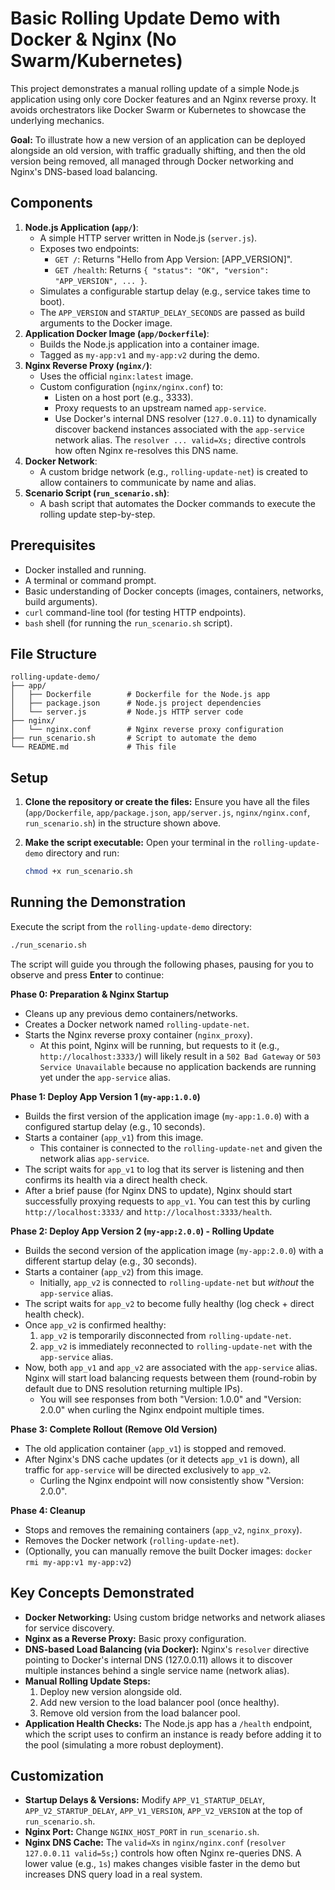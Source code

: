 # Basic Rolling Update Demo with Docker & Nginx (No Swarm/Kubernetes)

This project demonstrates a manual rolling update of a simple Node.js application using only core Docker features and an Nginx reverse proxy. It avoids orchestrators like Docker Swarm or Kubernetes to showcase the underlying mechanics.

**Goal:**
To illustrate how a new version of an application can be deployed alongside an old version, with traffic gradually shifting, and then the old version being removed, all managed through Docker networking and Nginx's DNS-based load balancing.

## Components

1.  **Node.js Application (`app/`)**:
    *   A simple HTTP server written in Node.js (`server.js`).
    *   Exposes two endpoints:
        *   `GET /`: Returns "Hello from App Version: [APP_VERSION]".
        *   `GET /health`: Returns `{ "status": "OK", "version": "APP_VERSION", ... }`.
    *   Simulates a configurable startup delay (e.g., service takes time to boot).
    *   The `APP_VERSION` and `STARTUP_DELAY_SECONDS` are passed as build arguments to the Docker image.
2.  **Application Docker Image (`app/Dockerfile`)**:
    *   Builds the Node.js application into a container image.
    *   Tagged as `my-app:v1` and `my-app:v2` during the demo.
3.  **Nginx Reverse Proxy (`nginx/`)**:
    *   Uses the official `nginx:latest` image.
    *   Custom configuration (`nginx/nginx.conf`) to:
        *   Listen on a host port (e.g., 3333).
        *   Proxy requests to an upstream named `app-service`.
        *   Use Docker's internal DNS resolver (`127.0.0.11`) to dynamically discover backend instances associated with the `app-service` network alias. The `resolver ... valid=Xs;` directive controls how often Nginx re-resolves this DNS name.
4.  **Docker Network**:
    *   A custom bridge network (e.g., `rolling-update-net`) is created to allow containers to communicate by name and alias.
5.  **Scenario Script (`run_scenario.sh`)**:
    *   A bash script that automates the Docker commands to execute the rolling update step-by-step.

## Prerequisites

*   Docker installed and running.
*   A terminal or command prompt.
*   Basic understanding of Docker concepts (images, containers, networks, build arguments).
*   `curl` command-line tool (for testing HTTP endpoints).
*   `bash` shell (for running the `run_scenario.sh` script).

## File Structure

```
rolling-update-demo/
├── app/
│   ├── Dockerfile        # Dockerfile for the Node.js app
│   ├── package.json      # Node.js project dependencies
│   └── server.js         # Node.js HTTP server code
├── nginx/
│   └── nginx.conf        # Nginx reverse proxy configuration
├── run_scenario.sh       # Script to automate the demo
└── README.md             # This file
```

## Setup

1.  **Clone the repository or create the files:**
    Ensure you have all the files (`app/Dockerfile`, `app/package.json`, `app/server.js`, `nginx/nginx.conf`, `run_scenario.sh`) in the structure shown above.

2.  **Make the script executable:**
    Open your terminal in the `rolling-update-demo` directory and run:
    ```bash
    chmod +x run_scenario.sh
    ```

## Running the Demonstration

Execute the script from the `rolling-update-demo` directory:

```bash
./run_scenario.sh
```

The script will guide you through the following phases, pausing for you to observe and press **Enter** to continue:

**Phase 0: Preparation & Nginx Startup**
*   Cleans up any previous demo containers/networks.
*   Creates a Docker network named `rolling-update-net`.
*   Starts the Nginx reverse proxy container (`nginx_proxy`).
    *   At this point, Nginx will be running, but requests to it (e.g., `http://localhost:3333/`) will likely result in a `502 Bad Gateway` or `503 Service Unavailable` because no application backends are running yet under the `app-service` alias.

**Phase 1: Deploy App Version 1 (`my-app:1.0.0`)**
*   Builds the first version of the application image (`my-app:1.0.0`) with a configured startup delay (e.g., 10 seconds).
*   Starts a container (`app_v1`) from this image.
    *   This container is connected to the `rolling-update-net` and given the network alias `app-service`.
*   The script waits for `app_v1` to log that its server is listening and then confirms its health via a direct health check.
*   After a brief pause (for Nginx DNS to update), Nginx should start successfully proxying requests to `app_v1`. You can test this by curling `http://localhost:3333/` and `http://localhost:3333/health`.

**Phase 2: Deploy App Version 2 (`my-app:2.0.0`) - Rolling Update**
*   Builds the second version of the application image (`my-app:2.0.0`) with a different startup delay (e.g., 30 seconds).
*   Starts a container (`app_v2`) from this image.
    *   Initially, `app_v2` is connected to `rolling-update-net` but *without* the `app-service` alias.
*   The script waits for `app_v2` to become fully healthy (log check + direct health check).
*   Once `app_v2` is confirmed healthy:
    1.  `app_v2` is temporarily disconnected from `rolling-update-net`.
    2.  `app_v2` is immediately reconnected to `rolling-update-net` with the `app-service` alias.
*   Now, both `app_v1` and `app_v2` are associated with the `app-service` alias. Nginx will start load balancing requests between them (round-robin by default due to DNS resolution returning multiple IPs).
    *   You will see responses from both "Version: 1.0.0" and "Version: 2.0.0" when curling the Nginx endpoint multiple times.

**Phase 3: Complete Rollout (Remove Old Version)**
*   The old application container (`app_v1`) is stopped and removed.
*   After Nginx's DNS cache updates (or it detects `app_v1` is down), all traffic for `app-service` will be directed exclusively to `app_v2`.
    *   Curling the Nginx endpoint will now consistently show "Version: 2.0.0".

**Phase 4: Cleanup**
*   Stops and removes the remaining containers (`app_v2`, `nginx_proxy`).
*   Removes the Docker network (`rolling-update-net`).
*   (Optionally, you can manually remove the built Docker images: `docker rmi my-app:v1 my-app:v2`)

## Key Concepts Demonstrated

*   **Docker Networking:** Using custom bridge networks and network aliases for service discovery.
*   **Nginx as a Reverse Proxy:** Basic proxy configuration.
*   **DNS-based Load Balancing (via Docker):** Nginx's `resolver` directive pointing to Docker's internal DNS (127.0.0.11) allows it to discover multiple instances behind a single service name (network alias).
*   **Manual Rolling Update Steps:**
    1.  Deploy new version alongside old.
    2.  Add new version to the load balancer pool (once healthy).
    3.  Remove old version from the load balancer pool.
*   **Application Health Checks:** The Node.js app has a `/health` endpoint, which the script uses to confirm an instance is ready before adding it to the pool (simulating a more robust deployment).

## Customization

*   **Startup Delays & Versions:** Modify `APP_V1_STARTUP_DELAY`, `APP_V2_STARTUP_DELAY`, `APP_V1_VERSION`, `APP_V2_VERSION` at the top of `run_scenario.sh`.
*   **Nginx Port:** Change `NGINX_HOST_PORT` in `run_scenario.sh`.
*   **Nginx DNS Cache:** The `valid=Xs` in `nginx/nginx.conf` (`resolver 127.0.0.11 valid=5s;`) controls how often Nginx re-queries DNS. A lower value (e.g., `1s`) makes changes visible faster in the demo but increases DNS query load in a real system.
